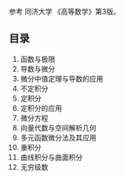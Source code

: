 参考 同济大学 《高等数学》第3版。

## 目录
1. 函数与极限
2. 导数与微分
3. 微分中值定理与导数的应用
4. 不定积分
5. 定积分
6. 定积分的应用
7. 微分方程
8. 向量代数与空间解析几何
9. 多元函数微分法及其应用
10. 重积分
11. 曲线积分与曲面积分
12. 无穷级数